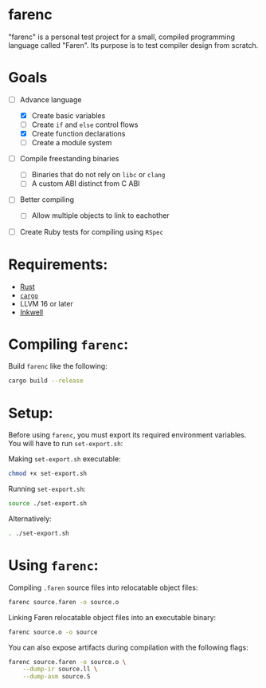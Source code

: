 # farenc

"farenc" is a personal test project for a small, compiled programming language called "Faren". Its purpose is to test compiler design from scratch.

# Goals
- [ ] Advance language
  - [x] Create basic variables
  - [ ] Create `if` and `else` control flows
  - [x] Create function declarations
  - [ ] Create a module system
- [ ] Compile freestanding binaries
  - [ ] Binaries that do not rely on `libc` or `clang`
  - [ ] A custom ABI distinct from C ABI 
- [ ] Better compiling
  - [ ] Allow multiple objects to link to eachother
- [ ] Create Ruby tests for compiling using `RSpec`


# Requirements:
- [Rust](https://www.rust-lang.org/)
- [`cargo`](https://doc.rust-lang.org/cargo/getting-started/installation.html)
- LLVM 16 or later
- [Inkwell](https://github.com/TheDan64/inkwell)

# Compiling `farenc`:
Build `farenc` like the following:

```sh
cargo build --release
```

# Setup:

Before using `farenc`, you must export its required environment variables. You will have to run `set-export.sh`:

Making `set-export.sh` executable:

```sh
chmod +x set-export.sh
```

Running `set-export.sh`:

```sh
source ./set-export.sh
```

Alternatively:

```sh
. ./set-export.sh
```

# Using `farenc`:


Compiling `.faren` source files into relocatable object files:

```sh
farenc source.faren -o source.o
```

Linking Faren relocatable object files into an executable binary:

```sh
farenc source.o -o source
```

You can also expose artifacts during compilation with the following flags:

```sh
farenc source.faren -o source.o \
	--dump-ir source.ll \
	--dump-asm source.S
```
